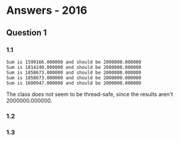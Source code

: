# Answers - 2016

## Question 1

### 1.1

```
Sum is 1599166.000000 and should be 2000000.000000
Sum is 1814240.000000 and should be 2000000.000000
Sum is 1858673.000000 and should be 2000000.000000
Sum is 1858673.000000 and should be 2000000.000000
Sum is 1680947.000000 and should be 2000000.000000
```

The class does not seem to be thread-safe, since the results aren't 2000000.000000.

### 1.2

### 1.3

```

```
